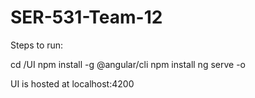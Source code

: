 # SER-531-Team-12

Steps to run:

cd /UI
npm install -g @angular/cli
npm install
ng serve -o

UI is hosted at localhost:4200